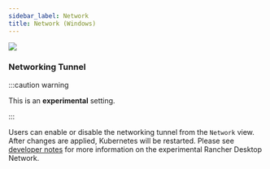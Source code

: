 ```yaml
---
sidebar_label: Network
title: Network (Windows)
---
```


<head>
  <link rel="canonical" href="https://docs.rancherdesktop.io/ui/preferences/wsl/network"/>
</head>

![](https://suse-rancher-media.s3.amazonaws.com/desktop/v1.9/preferences/Windows_wsl_tabNetwork.png)

### Networking Tunnel

:::caution warning

This is an **experimental** setting.

:::

Users can enable or disable the networking tunnel from the `Network` view. After changes are applied, Kubernetes will be restarted. Please see [developer notes](https://github.com/rancher-sandbox/rancher-desktop-networking) for more information on the experimental Rancher Desktop Network.
